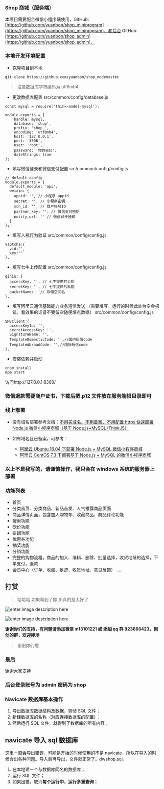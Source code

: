 ﻿### Shop 商城（服务端）

本项目需要配合微信小程序端使用，GitHub: [https://github.com/yuanbon/shop_miniprogram](https://github.com/yuanbon/shop_miniprogram)，和后台
GitHub: [https://github.com/yuanbon/shop_admin](https://github.com/yuanbon/shop_admin)，

### 本地开发环境配置

- 克隆项目到本地

```
git clone https://github.com/yuanbon/shop_nodemaster
```

> 注意数据库字符编码为 utf8mb4

- 更改数据库配置
  src/common/config/database.js

```
const mysql = require('think-model-mysql');

module.exports = {
    handle: mysql,
    database: 'shop',
    prefix: 'shop_',
    encoding: 'utf8mb4',
    host: '127.0.0.1',
    port: '3306',
    user: 'root',
    password: '你的密码',
    dateStrings: true
};
```

- 填写微信登录和微信支付配置
  src/common/config/config.js

```
// default config
module.exports = {
  default_module: 'api',
  weixin: {
    appid: '', // 小程序 appid
    secret: '', // 小程序密钥
    mch_id: '', // 商户帐号ID
    partner_key: '', // 微信支付密钥
    notify_url: '' // 微信异步通知
  }
};
```

- 填写人机行为验证
  src/common/config/config.js

```
vaptcha:{
  vid:'',
  key:''
},
```

- 填写七牛上传配置
  src/common/config/config.js

```
qiniu: {
  accessKey: '', // 七牛提供的公钥
  secretKey: '', // 七牛提供的私钥
  bucketName: ''// 存储空间名
},
```

- 填写阿里云通信基础能力业务短信发送 （需要填写，运行的时候此处为空会报错，看效果的话请不要留空随便填点数据）
  src/common/config/config.js

```
SMSClient:{
  accessKeyId: '',
  secretAccessKey: '',
  SignatureName: '',
  TemplateDomesticCode: '',//国内短信code
  TemplateAbroadCode: '',//国际短信code
},
```

- 安装依赖并启动

```
cnpm install
npm start
```

访问http://127.0.0.1:8360/

### 微信退款需要商户证书，下载后把.p12 文件放在服务端根目录即可

### 线上部署

- 没有域名部署参考文档：[不用买域名、不用备案、不用配置 https 快速部署 Node.js 微信小程序商城（基于 Node.js+MySQL+ThinkJS）](http://www.jianshu.com/p/78a0f5f424e1)

- 如有域名且已备案，可参考：
  - [阿里云 Ubuntu 16.04 下部署 Node.js + MySQL 微信小程序商城](http://www.jianshu.com/p/38d13a7c1b78)
  - [阿里云 CentOS 7.3 下部署基于 Node.js + MySQL 的微信小程序商城](http://www.jianshu.com/p/5d5497697b0a)

### 以上不是我写的，请谨慎操作，我只会在 windows 系统的服务器上部署

### 功能列表

- 首页
- 分类首页、分类商品、新品首发、人气推荐商品页面
- 商品详情页面，包含加入购物车、收藏商品、商品评论功能
- 搜索功能
- 砍价功能
- 拼团功能
- 优惠券功能
- 抽奖功能
- 分销功能
- 完整的购物流程，商品的加入、编辑、删除、批量选择，收货地址的选择，下单支付，退款
- 会员中心（订单、收藏、足迹、收货地址、意见反馈）
  ....

## 打赏

> 哈哈哈 如果帮到了你 那真的是太好了

![enter image description here](http://resource.shop.com/github/mm_facetoface_collect_qrcode_1531550221909.png)

![enter image description here](http://resource.shop.com/github/1531550384970.jpg)

**谢谢你们的支持，有问题请添加微信 m13101221 或 添加 qq 群 823666423，刚创的群，欢迎捧场**

> 谢谢你们啦

### 最后

谢谢大家支持

### 后台登录账号为 admin 密码为 shop

### Navicate 数据库基本操作

1. 导出数据库数据结构及数据，转储 SQL 文件；
2. 新建数据库的名称（对应连接数据库的配置）；
3. 然后运行 SQL 文件，就得到了数据库的所有内容；

## navicate 导入 sql 数据库

这里一直会导出错误，可能是开始的时候使用的不是 navicate，所以在导入的时候会出各种问题。导入后再导出，文件就正常了。dwshop.sql。

1. 在本地建一个与数据库同名的数据库；
2. 运行 SQL 文件；
3. 如果出错，取消**每个运行中，运行多重查询**；
